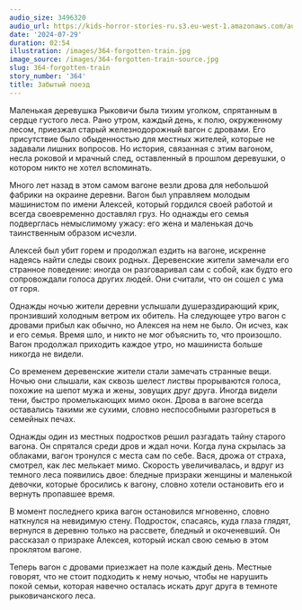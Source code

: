 ```yaml
---
audio_size: 3496320
audio_url: https://kids-horror-stories-ru.s3.eu-west-1.amazonaws.com/audio/364-forgotten-train.mp3
date: '2024-07-29'
duration: 02:54
illustration: /images/364-forgotten-train.jpg
image_source: /images/364-forgotten-train-source.jpg
slug: 364-forgotten-train
story_number: '364'
title: Забытый поезд
---
```


Маленькая деревушка Рыковичи была тихим уголком, спрятанным в сердце густого леса. Рано утром, каждый день, к полю, окруженному лесом, приезжал старый железнодорожный вагон с дровами. Его присутствие было обыденностью для местных жителей, которые не задавали лишних вопросов. Но история, связанная с этим вагоном, несла роковой и мрачный след, оставленный в прошлом деревушки, о котором никто не хотел вспоминать.

Много лет назад в этом самом вагоне везли дрова для небольшой фабрики на окраине деревни. Вагон был управляем молодым машинистом по имени Алексей, который гордился своей работой и всегда своевременно доставлял груз. Но однажды его семья подверглась немыслимому ужасу: его жена и маленькая дочь таинственным образом исчезли.

Алексей был убит горем и продолжал ездить на вагоне, искренне надеясь найти следы своих родных. Деревенские жители замечали его странное поведение: иногда он разговаривал сам с собой, как будто его сопровождали голоса других людей. Они считали, что он сошел с ума от горя.

Однажды ночью жители деревни услышали душераздирающий крик, пронзивший холодным ветром их обитель. На следующее утро вагон с дровами прибыл как обычно, но Алексея на нем не было. Он исчез, как и его семья. Время шло, и никто не мог объяснить то, что произошло. Вагон продолжал приходить каждое утро, но машиниста больше никогда не видели.

Со временем деревенские жители стали замечать странные вещи. Ночью они слышали, как сквозь шелест листвы прорываются голоса, похожие на шепот мужа и жены, зовущих друг друга. Иногда видели тени, быстро промелькающих мимо окон. Дрова в вагоне всегда оставались такими же сухими, словно неспособными разгореться в семейных печах.

Однажды один из местных подростков решил разгадать тайну старого вагона. Он спрятался среди дров и ждал ночи. Когда луна скрылась за облаками, вагон тронулся с места сам по себе. Вася, дрожа от страха, смотрел, как лес мелькает мимо. Скорость увеличивалась, и вдруг из темного леса появились двое: бледные призраки женщины и маленькой девочки, которые бросились к вагону, словно хотели остановить его и вернуть пропавшее время.

В момент последнего крика вагон остановился мгновенно, словно наткнулся на невидимую стену. Подросток, спасаясь, куда глаза глядят, вернулся в деревню только на рассвете, бледный и окоченевший. Он рассказал о призраке Алексея, который искал свою семью в этом проклятом вагоне.

Теперь вагон с дровами приезжает на поле каждый день. Местные говорят, что не стоит подходить к нему ночью, чтобы не нарушить покой семьи, которая навечно осталась искать друг друга в темноте рыковичанского леса.